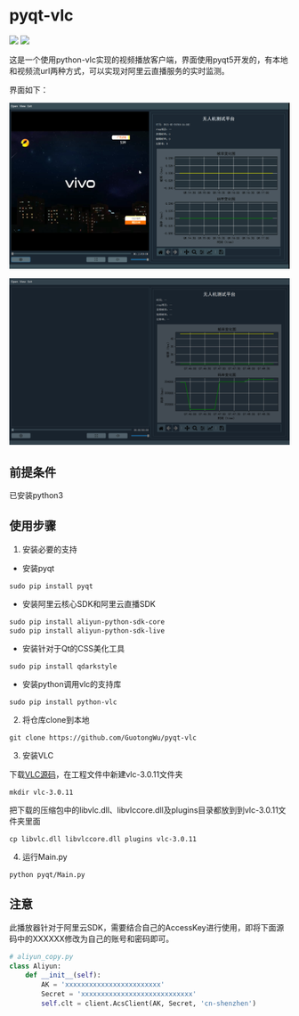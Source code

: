 # pyqt-vlc

![](https://img.shields.io/github/languages/top/GuotongWu/pyqt-vlc) ![](https://img.shields.io/github/license/GuotongWu/pyqt-vlc)

这是一个使用python-vlc实现的视频播放客户端，界面使用pyqt5开发的，有本地和视频流url两种方式，可以实现对阿里云直播服务的实时监测。

界面如下：

![image-20210311180730469](https://github.com/GuotongWu/pyqt-vlc/blob/main/src/img1.png)

![image-20210311194145796](https://github.com/GuotongWu/pyqt-vlc/blob/main/src/img2.png)

## 前提条件

已安装python3

## 使用步骤

1. 安装必要的支持

* 安装pyqt

```shell
sudo pip install pyqt
```

* 安装阿里云核心SDK和阿里云直播SDK

```shell
sudo pip install aliyun-python-sdk-core
sudo pip install aliyun-python-sdk-live
```

* 安装针对于Qt的CSS美化工具

```shell
sudo pip install qdarkstyle 
```

* 安装python调用vlc的支持库

```shell
sudo pip install python-vlc
```

2. 将仓库clone到本地

```shell
git clone https://github.com/GuotongWu/pyqt-vlc
```

3. 安装VLC

下载[VLC源码](http://download.videolan.org/pub/videolan/vlc/3.0.11/win64/vlc-3.0.11-win64.zip)，在工程文件中新建vlc-3.0.11文件夹

```shell
mkdir vlc-3.0.11
```

把下载的压缩包中的libvlc.dll、libvlccore.dll及plugins目录都放到到vlc-3.0.11文件夹里面

```shell
cp libvlc.dll libvlccore.dll plugins vlc-3.0.11
```

4. 运行Main.py

```shell
python pyqt/Main.py
```

## 注意

此播放器针对于阿里云SDK，需要结合自己的AccessKey进行使用，即将下面源码中的XXXXXX修改为自己的账号和密码即可。

```python
# aliyun_copy.py
class Aliyun:
    def __init__(self):
        AK = 'xxxxxxxxxxxxxxxxxxxxxxxx'
        Secret = 'xxxxxxxxxxxxxxxxxxxxxxxxxxxx'
        self.clt = client.AcsClient(AK, Secret, 'cn-shenzhen')
```

